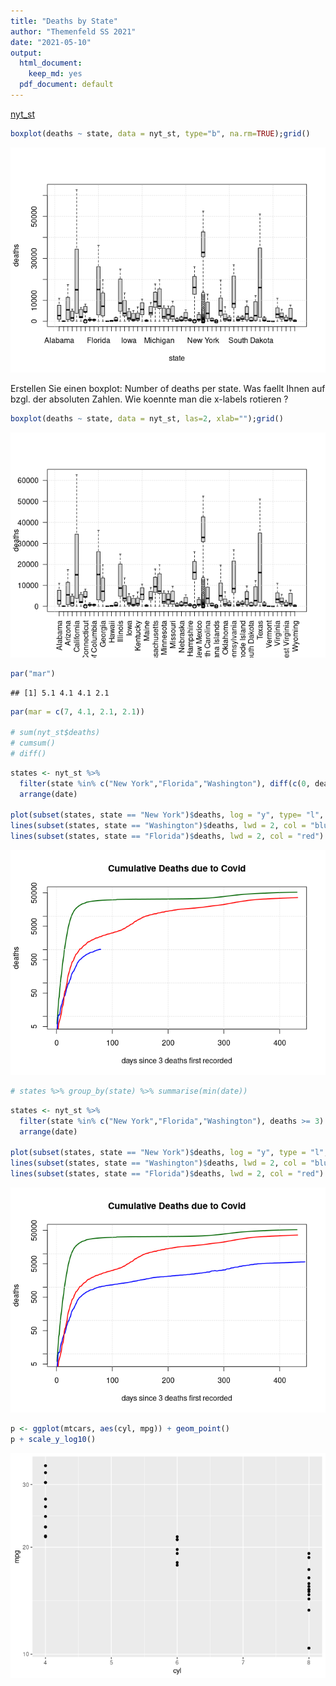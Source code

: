 ```yaml
---
title: "Deaths by State"
author: "Themenfeld SS 2021"
date: "2021-05-10"
output:
  html_document:
    keep_md: yes
  pdf_document: default
---
```




[nyt_st](https://github.com/nytimes/covid-19-data)




```r
boxplot(deaths ~ state, data = nyt_st, type="b", na.rm=TRUE);grid()
```

![](deaths_by_state_files/figure-html/unnamed-chunk-2-1.png)<!-- -->

Erstellen Sie einen boxplot: Number of deaths per state. Was faellt Ihnen auf bzgl. der absoluten Zahlen. Wie koennte man die x-labels rotieren ?

```r
boxplot(deaths ~ state, data = nyt_st, las=2, xlab="");grid()
```

![](deaths_by_state_files/figure-html/unnamed-chunk-3-1.png)<!-- -->

```r
par("mar")
```

```
## [1] 5.1 4.1 4.1 2.1
```

```r
par(mar = c(7, 4.1, 2.1, 2.1))

# sum(nyt_st$deaths)
# cumsum()
# diff()
```


```r
states <- nyt_st %>%
  filter(state %in% c("New York","Florida","Washington"), diff(c(0, deaths)) >= 3) %>%
  arrange(date)

plot(subset(states, state == "New York")$deaths, log = "y", type= "l", xlab = "days since 3 deaths first recorded", ylab = "deaths", lwd = 2, col = "darkgreen", main = "Cumulative Deaths due to Covid");grid()
lines(subset(states, state == "Washington")$deaths, lwd = 2, col = "blue")
lines(subset(states, state == "Florida")$deaths, lwd = 2, col = "red")
```

![](deaths_by_state_files/figure-html/unnamed-chunk-4-1.png)<!-- -->

```r
# states %>% group_by(state) %>% summarise(min(date))
```


```r
states <- nyt_st %>%
  filter(state %in% c("New York","Florida","Washington"), deaths >= 3) %>%
  arrange(date)

plot(subset(states, state == "New York")$deaths, log = "y", type = "l", xlab = "days since 3 deaths first recorded", ylab = "deaths", lwd = 2, col = "darkgreen", main = "Cumulative Deaths due to Covid");grid()
lines(subset(states, state == "Washington")$deaths, lwd = 2, col = "blue")
lines(subset(states, state == "Florida")$deaths, lwd = 2, col = "red")
```

![](deaths_by_state_files/figure-html/unnamed-chunk-5-1.png)<!-- -->

```r
p <- ggplot(mtcars, aes(cyl, mpg)) + geom_point()
p + scale_y_log10()
```

![](deaths_by_state_files/figure-html/unnamed-chunk-6-1.png)<!-- -->
